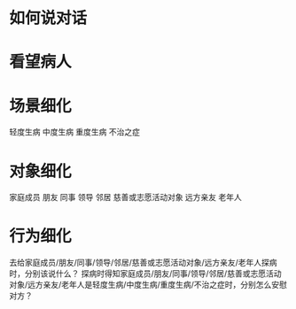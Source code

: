 

# 如何说对话

# 看望病人

# 场景细化

轻度生病
中度生病
重度生病
不治之症

# 对象细化

家庭成员
朋友
同事
领导
邻居
慈善或志愿活动对象
远方亲友
老年人

# 行为细化

去给家庭成员/朋友/同事/领导/邻居/慈善或志愿活动对象/远方亲友/老年人探病时，分别该说什么？
探病时得知家庭成员/朋友/同事/领导/邻居/慈善或志愿活动对象/远方亲友/老年人是轻度生病/中度生病/重度生病/不治之症时，分别怎么安慰对方？
